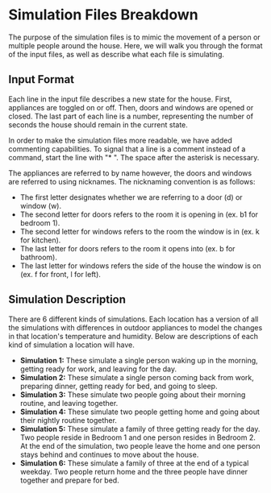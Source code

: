 # Simulation Files Breakdown

The purpose of the simulation files is to mimic the movement of a person or
multiple people around the house. Here, we will walk you through the format of
the input files, as well as describe what each file is simulating.

## Input Format

Each line in the input file describes a new state for the house. First, appliances
are toggled on or off. Then, doors and windows are opened or closed. The last part
of each line is a number, representing the number of seconds the house should
remain in the current state.

In order to make the simulation files more readable, we have added commenting
capabilities. To signal that a line is a comment instead of a command, start the
line with "* ". The space after the asterisk is necessary.

The appliances are referred to by name however, the doors and windows are referred
to using nicknames. The nicknaming convention is as follows:
- The first letter designates whether we are referring to a door (d) or window (w).
- The second letter for doors refers to the room it is opening in (ex. b1 for bedroom 1).
- The second letter for windows refers to the room the window is in (ex. k for kitchen).
- The last letter for doors refers to the room it opens into (ex. b for bathroom).
- The last letter for windows refers the side of the house the window is on (ex. f for front, l for left).

## Simulation Description

There are 6 different kinds of simulations. Each location has a version of all the
simulations with differences in outdoor appliances to model the changes in that
location's temperature and humidity. Below are descriptions of each kind of simulation
a location will have.

* **Simulation 1:** These simulate a single person waking up in the morning,
getting ready for work, and leaving for the day.
* **Simulation 2:** These simulate a single person coming back from work, preparing
dinner, getting ready for bed, and going to sleep.
* **Simulation 3:** These simulate two people going about their morning routine,
and leaving together.
* **Simulation 4:** These simulate two people getting home and going about their
nightly routine together.
* **Simulation 5:** These simulate a family of three getting ready for the day.
Two people reside in Bedroom 1 and one person resides in Bedroom 2. At the end
of the simulation, two people leave the home and one person stays behind and
continues to move about the house.
* **Simulation 6:** These simulate a family of three at the end of a typical weekday.
Two people return home and the three people have dinner together and prepare for bed.

